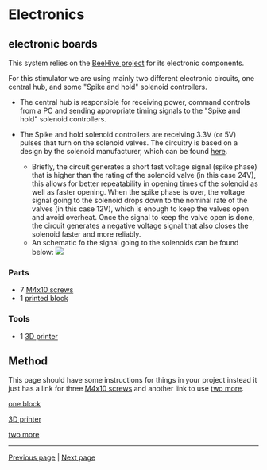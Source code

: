 
[M4x10 screws]:parts/M4x10PanSteel.md ""
[3D printer]:parts/3DPrinter.md ""
[printed block]:parts/PrintedBlock.md ""

# Electronics

## electronic boards 

This system relies on the [BeeHive project]() for its electronic components. 

For this stimulator we are using mainly two different electronic circuits, one central hub, and some "Spike and hold" solenoid controllers.

- The central hub is responsible for receiving power, command controls from a PC and sending appropriate timing signals to the "Spike and hold" solenoid controllers.  


- The Spike and hold solenoid controllers are receiving 3.3V (or 5V) pulses that turn on the solenoid valves. The circuitry is based on a design by the solenoid manufacturer, which can be found [here](https://www.theleeco.com/engineering/electrical-engineering/lee-solenoid-valve-drive-circuit-schematics/ "").  
    - Briefly, the circuit generates a short fast voltage signal (spike phase) that is higher than the rating of the solenoid valve (in this case 24V), this allows for better repeatability in opening times of the solenoid as well as faster opening. When the spike phase is over, the voltage signal going to the solenoid drops down to the nominal rate of the valves (in this case 12V), which is enough to keep the valves open and avoid overheat. Once the signal to keep the valve open is done, the circuit generates a negative voltage signal that also closes the solenoid faster and more reliably.
    - An schematic fo the signal going to the solenoids can be found below:
      ![](orphaned_files/electronics_input_output.png "")
  





### Parts

* 7 [M4x10 screws] 
* 1 [printed block] 


### Tools

* 1 [3D printer] 






## Method
This page should have some instructions for things in your project instead it just has a link for three [M4x10 screws] and another link to use [two more][M4x10 screws].

[one block][printed block]

[3D printer][3D printer]

[two more][M4x10 screws]

---

[Previous page](landing.md) | [Next page](testpage2.md)